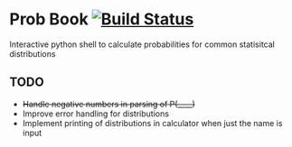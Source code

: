 # Prob Book [![Build Status](https://travis-ci.com/TomJamesGray/prob-book.svg?branch=master)](https://travis-ci.com/TomJamesGray/prob-book)
Interactive python shell to calculate probabilities for common statisitcal
distributions

## TODO
* ~~Handle negative numbers in parsing of P(____)~~
* Improve error handling for distributions
* Implement printing of distributions in calculator when just the name is input